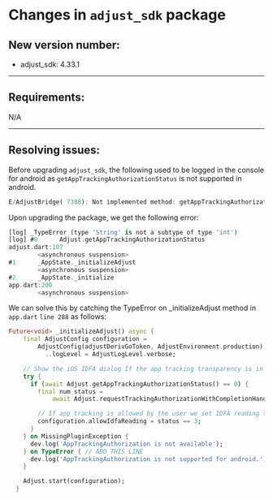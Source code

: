 # Changes in `adjust_sdk` package

## New version number:

- adjust_sdk: 4.33.1

---

## Requirements:

N/A

---

## Resolving issues:

Before upgrading `adjust_sdk`, the following used to be logged in the console for android as `getAppTrackingAuthorizationStatus` is not supported in android.

``` dart
E/AdjustBridge( 7388): Not implemented method: getAppTrackingAuthorizationStatus
```

Upon upgrading the package, we get the following error:

``` dart
[log] _TypeError (type 'String' is not a subtype of type 'int')
[log] #0      Adjust.getAppTrackingAuthorizationStatus
adjust.dart:107
        <asynchronous suspension>
#1      _AppState._initializeAdjust
        <asynchronous suspension>
#2      _AppState._initialize
app.dart:200
        <asynchronous suspension>
```

We can solve this by catching the TypeError on \_initializeAdjust method in `app.dart` `line 288` as follows:

``` dart
Future<void> _initializeAdjust() async {
    final AdjustConfig configuration =
        AdjustConfig(adjustDerivGoToken, AdjustEnvironment.production)
          ..logLevel = AdjustLogLevel.verbose;

    // Show the iOS IDFA dialog If the app tracking transparency is in notDetermined state.
    try {
      if (await Adjust.getAppTrackingAuthorizationStatus() == 0) {
        final num status =
            await Adjust.requestTrackingAuthorizationWithCompletionHandler();

        // If app tracking is allowed by the user we set IDFA reading to true.
        configuration.allowIdfaReading = status == 3;
      }
    } on MissingPluginException {
      dev.log('AppTrackingAuthorization is not available');
    } on TypeError { // ADD THIS LINE
      dev.log('AppTrackingAuthorization is not supported for android.');
    }

    Adjust.start(configuration);
  }
```
